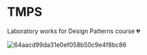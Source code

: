 # TMPS

Laboratory works for Design Patterns course 💔

![64aacd99da31e0ef058b50c9e4f8bc86](https://github.com/user-attachments/assets/ef2535cd-6ef7-4718-8574-db5040cbbe89)
